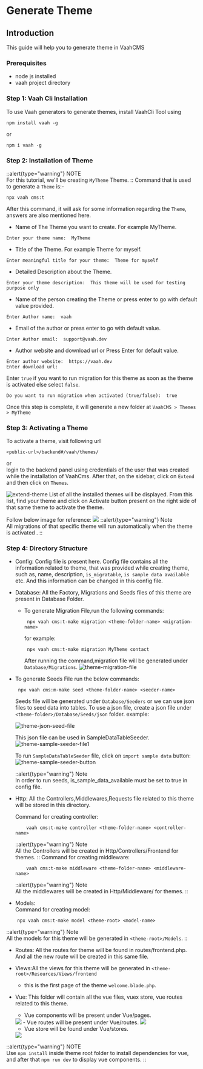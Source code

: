 # Generate Theme 

## Introduction

This guide will help you to generate theme in VaahCMS

### Prerequisites

- node js installed
- vaah project directory


### Step 1: Vaah Cli Installation

To use Vaah generators to generate themes, install VaahCli Tool using

```shell
npm install vaah -g
```
or
```shell
npm i vaah -g
```

### Step 2: Installation of Theme

::alert{type="warning"}
NOTE      
For this tutorial, we'll be creating `MyTheme` Theme.
::
Command that is used to generate a `Theme` is:-
```shell
npx vaah cms:t
```

After this command, it will ask for some information
regarding the `Theme`, answers are also mentioned here.


- Name of The Theme you want to create. For example MyTheme.
```
Enter your theme name:  MyTheme
```
- Title of the Theme. For example Theme for myself.
```
Enter meaningful title for your theme:  Theme for myself
```

- Detailed Description about the Theme.
```
Enter your theme description:  This theme will be used for testing purpose only
```
- Name of the person creating the Theme or press enter to go with default value provided.
```
Enter Author name:  vaah
```
- Email of the author or press enter to go with default value.
```
Enter Author email:  support@vaah.dev
```
- Author website and download url or Press Enter for default value.
```
Enter author website:  https://vaah.dev
Enter download url: 
```
Enter `true` if you want to run migration for this theme as soon as the theme
is activated else select `false`.
```
Do you want to run migration when activated (true/false):  true
```


Once this step is complete, it will generate a new folder at `VaahCMS > Themes > MyTheme`
### Step 3: Activating a Theme
To activate a theme, visit following url

```http request
<public-url>/backend#/vaah/themes/
```
or   
login to the backend panel using credentials of the user that was created while the installation of VaahCms.
After that, on the sidebar, click on `Extend` and then click on `Themes`.

<img src="http://img-v5.getdemo.dev/screenshot/lUM7dFryNf.png" alt="extend-theme">
List of all the installed themes will be displayed. From this list,
find your theme and click on Activate  button present on the right
side of that same theme to activate the theme.

Follow below image for reference:
<img src="/images/user-auth-activate.png">
 ::alert{type="warning"}
 Note   
 All migrations of that specific theme will run automatically when the theme is activated .
 ::


### Step 4: Directory Structure

- Config:
  Config file is present here. Config file contains all the information related to theme, that was provided while creating theme, such as, name, description, `is_migratable`, `is sample data available` etc.
  And this information can be changed in this config file.

- Database:
  All the Factory, Migrations and Seeds files of this theme are present in Database Folder.
    - To generate Migration File,run the following commands:
      ```terminal
       npx vaah cms:t-make migration <theme-folder-name> <migration-name> 
      ```
      for example:
      ```terminal
       npx vaah cms:t-make migration MyTheme contact
      ```
      After running the command,migration file will be generated under `Database/Migrations`.
        <img src="/images/themes/migration-file.png" alt="theme-migration-file"> 
      
    
- To generate Seeds File run the below commands:
  ```terminal
   npx vaah cms:m-make seed <theme-folder-name> <seeder-name>
  ```

  Seeds file will be generated under `Database/Seeders` or we can use json files to seed data into tables.
  To use a json file, create a json file under `<theme-folder>/Database/Seeds/json` folder. 
  example:

  <img src="/images/themes/json-seed-file.png" alt="theme-json-seed-file">

  This json file can be used in SampleDataTableSeeder.
  <img src="/images/themes/seed-file1.png" alt="theme-sample-seeder-file1">

  To run `SampleDataTableSeeder` file, click on `import sample data` button:
  <img src="/images/user-auth-sample.png" alt="theme-sample-seeder-button">

  ::alert{type="warning"}
  Note   
  In order to run seeds, is_sample_data_available must be set to true in config file.
- Http:
  All the Controllers,Middlewares,Requests file related to this theme will be stored in this directory.   

    Command for creating controller: 
    ```
        vaah cms:t-make controller <theme-folder-name> <controller-name>
    ```
  ::alert{type="warning"}
  Note    
  All the Controllers will be created in Http/Controllers/Frontend for themes.
  ::
    Command for creating middleware:
    ```terminal-command-for-middleware
        vaah cms:t-make middleware <theme-folder-name> <middleware-name>
    ```
  ::alert{type="warning"}
  Note    
  All the middlewares will be created in Http/Middleware/ for themes.
  ::

- Models:   
  Command for creating model:

```terminal
    npx vaah cms:t-make model <theme-root> <model-name>
```
  ::alert{type="warning"}
  Note    
  All the models for this theme will be generated in `<theme-root>/Models`.
  ::
- Routes:
  All the routes for theme will be found in routes/frontend.php. And all the new route will be created in this same file.
  
- Views:All the views for this theme will be generated in `<theme-root>/Resources/Views/frontend`
    - this is the first page of the theme `welcome.blade.php`.

- Vue:
  This folder will contain all the vue files, vuex store, vue routes related to this theme.
    - Vue components will be present under Vue/pages.
    <img src="http://img-v5.getdemo.dev/screenshot/Qyb4QlKi42.png">
    - Vue routes will be present under Vue/routes.
      <img src="http://img-v5.getdemo.dev/screenshot/Uy60BXJ6kk.png">

    - Vue store will be found under Vue/stores.
    <img src="http://img-v5.getdemo.dev/screenshot/TOMrtn689j.png">
::alert{type="warning"}
NOTE   
Use `npm install` inside theme root folder to install dependencies for vue, and after that `npm run dev` to display vue components.
::